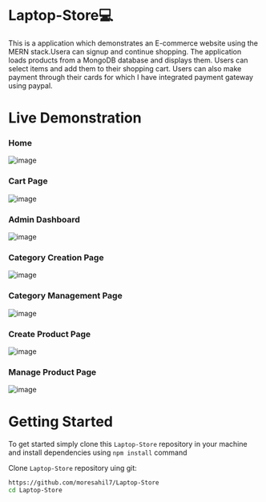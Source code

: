 # Laptop-Store💻
This is a application which demonstrates an E-commerce website using the MERN stack.Usera can signup and continue shopping. The application loads products from a MongoDB database and displays them. Users can select items and add them to their shopping cart. Users can also make payment through their cards for which I have integrated payment gateway using paypal.

# Live Demonstration

### Home
![image](https://user-images.githubusercontent.com/82169025/148420917-3d3b4f3c-6ccd-4394-9028-336544ef1b96.png)

### Cart Page
![image](https://user-images.githubusercontent.com/82169025/148421009-91bdc07e-fc7f-4022-a814-32e7a67ed4ac.png)

### Admin Dashboard
![image](https://user-images.githubusercontent.com/82169025/148421111-1f0fe857-eac1-4a12-be20-878280419fe7.png)

### Category Creation Page
![image](https://user-images.githubusercontent.com/82169025/148421174-f8208d9a-444f-4ede-8322-94b5a34cb4ca.png)

### Category Management Page
![image](https://user-images.githubusercontent.com/82169025/148421224-60dcd192-c282-4ad5-8c96-00eaea71b2d9.png)

### Create Product Page
![image](https://user-images.githubusercontent.com/82169025/148421275-2727b151-1d08-443c-90bf-18275d173f0f.png)

### Manage Product Page
![image](https://user-images.githubusercontent.com/82169025/148421340-ce901a2e-550c-4e98-81b9-ea3b18372bc9.png)


# Getting Started
To get started  simply clone this `Laptop-Store` repository in your machine and install dependencies using `npm install` command

Clone `Laptop-Store` repository uing git:
```bash
https://github.com/moresahil7/Laptop-Store
cd Laptop-Store
```
